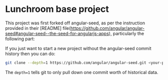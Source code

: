 # Lunchroom base project

This project was first forked off angular-seed, as per the instruction provided in their [README] file(https://github.com/angular/angular-seed#angular-seed--the-seed-for-angularjs-apps), particularly the following part:


If you just want to start a new project without the angular-seed commit history then you can do:

```bash
git clone --depth=1 https://github.com/angular/angular-seed.git <your-project-name>
```

The `depth=1` tells git to only pull down one commit worth of historical data.
